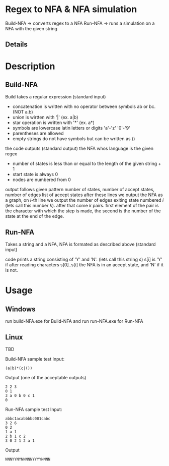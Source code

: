 # Regex to NFA & NFA simulation
Build-NFA -> converts regex to a NFA
Run-NFA -> runs a simulation on a NFA with the given string

## Details

# Description
## Build-NFA
Build takes a regular expression (standard input)

- concatenation is written with no operator between symbols ab or bc. (NOT a.b)
- union is wirtten with '|'  (ex. a|b)
- star operation is written with '\*' (ex. a\*)
- symbols are lowercase latin letters or digits 'a'-'z' '0'-'9'
- parentheses are allowed
- empty strings do not have symbols but can be written as ()

the code outputs (standard output) the NFA whos language is the given regex 
- number of states is less than or equal to the length of the given string + 1
- start state is always 0
- nodes are numbered from 0

output follows given pattern
number of states, number of accept states, number of edges
list of accept states
after these lines we output the NFA as a graph,
on *i*-th line we output the number of edges exiting state numbered *i* (lets call this number *k*). after that come *k* pairs. first element of the pair is the character with which the step is made, the second is the number of the state at the end of the edge.

## Run-NFA
Takes a string and a NFA, NFA is formated as described above (standard input)

code prints a string consisting of 'Y' and 'N'. (lets call this string *s*)
s[i] is 'Y' if after reading characters s[0]..s[i] the NFA is in an accept state, and 'N' if it is not.

# Usage

## Windows
run build-NFA.exe for Build-NFA and run run-NFA.exe for Run-NFA

## Linux
TBD

Build-NFA sample test
Input:
```
(a|b)*(c|())
```
Output (one of the acceptable outputs)
```
2 2 3
0 1
3 a 0 b 0 c 1
0
```

Run-NFA sample test
Input:
```
abbc1acabbbbc001cabc
3 2 6
0 2
1 a 1
2 b 1 c 2
3 0 2 1 2 a 1
```
Output
```
NNNYYNYNNNNNYYYYNNNN
```

